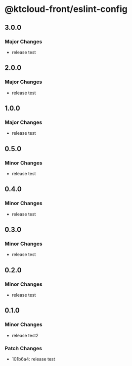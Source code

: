 # @ktcloud-front/eslint-config

## 3.0.0

### Major Changes

- release test

## 2.0.0

### Major Changes

- release test

## 1.0.0

### Major Changes

- release test

## 0.5.0

### Minor Changes

- release test

## 0.4.0

### Minor Changes

- release test

## 0.3.0

### Minor Changes

- release test

## 0.2.0

### Minor Changes

- release test

## 0.1.0

### Minor Changes

- release test2

### Patch Changes

- 101b6a4: release test
